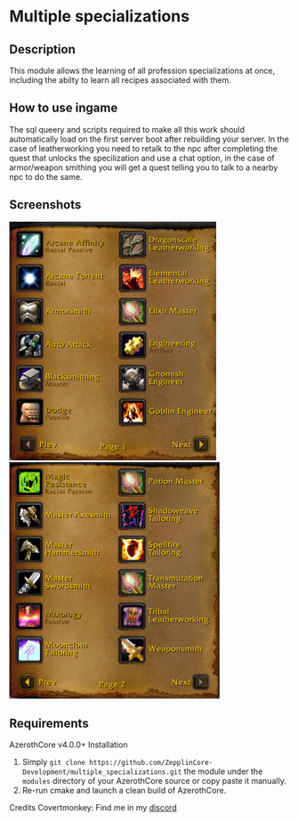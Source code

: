 # Multiple specializations
## Description
This module allows the learning of all profession specializations at once, including the abilty to learn all recipes associated with them.

## How to use ingame
The sql queery and scripts required to make all this work should automatically load on the first server boot after rebuilding your server.
In the case of leatherworking you need to retalk to the npc after completing the quest that unlocks the specilization and use a chat option, in the case of armor/weapon smithing you will get a quest telling you to talk to a nearby npc to do the same.

## Screenshots
![page_one](/screenshots/page_one.png) ![page_two](/screenshots/page_two.png)


## Requirements
AzerothCore v4.0.0+
Installation
1) Simply `git clone https://github.com/ZepplinCore-Development/multiple_specializations.git` the module under the `modules` directory of your AzerothCore source or copy paste it manually.
2) Re-run cmake and launch a clean build of AzerothCore.

Credits
Covertmonkey: Find me in my [discord](https://discord.gg/zHTqRY4EAQ "Covertmonkey's Modules") 

